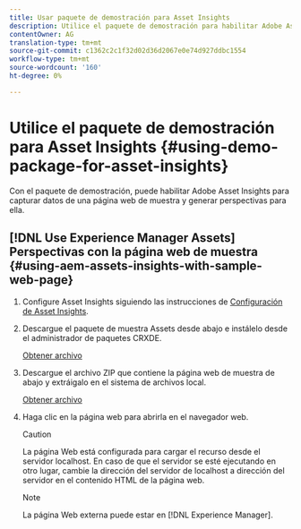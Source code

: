 ```yaml
---
title: Usar paquete de demostración para Asset Insights
description: Utilice el paquete de demostración para habilitar Adobe Asset Insights para capturar datos de una página web y generar perspectivas para ella.
contentOwner: AG
translation-type: tm+mt
source-git-commit: c1362c2c1f32d02d36d2067e0e74d927ddbc1554
workflow-type: tm+mt
source-wordcount: '160'
ht-degree: 0%

---
```



# Utilice el paquete de demostración para Asset Insights {#using-demo-package-for-asset-insights}

Con el paquete de demostración, puede habilitar Adobe Asset Insights para capturar datos de una página web de muestra y generar perspectivas para ella.

## [!DNL Use Experience Manager Assets] Perspectivas con la página web de muestra   {#using-aem-assets-insights-with-sample-web-page}

1. Configure Asset Insights siguiendo las instrucciones de [Configuración de Asset Insights](configure-asset-insights.md).
1. Descargue el paquete de muestra Assets desde abajo e instálelo desde el administrador de paquetes CRXDE.

   [Obtener archivo](assets/insightsdemo.zip)

1. Descargue el archivo ZIP que contiene la página web de muestra de abajo y extráigalo en el sistema de archivos local.

   [Obtener archivo](assets/demosite.zip)

1. Haga clic en la página web para abrirla en el navegador web.

   >[!CAUTION]
   >
   >La página Web está configurada para cargar el recurso desde el servidor localhost. En caso de que el servidor se esté ejecutando en otro lugar, cambie la dirección del servidor de localhost a dirección del servidor en el contenido HTML de la página web.

   >[!NOTE]
   >
   >La página Web externa puede estar en [!DNL Experience Manager].
